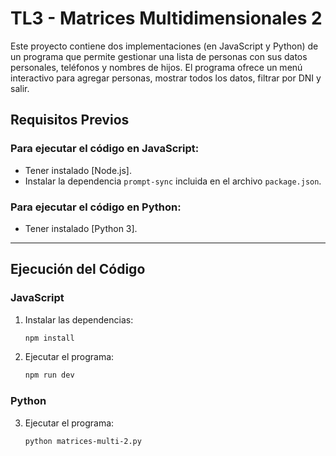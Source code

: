 # TL3 - Matrices Multidimensionales 2

Este proyecto contiene dos implementaciones (en JavaScript y Python) de un programa que permite gestionar una lista de personas con sus datos personales, teléfonos y nombres de hijos. El programa ofrece un menú interactivo para agregar personas, mostrar todos los datos, filtrar por DNI y salir.

## Requisitos Previos

### Para ejecutar el código en JavaScript:

- Tener instalado [Node.js].
- Instalar la dependencia `prompt-sync` incluida en el archivo `package.json`.

### Para ejecutar el código en Python:

- Tener instalado [Python 3].

---

## Ejecución del Código

### JavaScript

1. Instalar las dependencias:

   ```bash
   npm install
   ```

2. Ejecutar el programa:

   ```bash
   npm run dev
   ```

### Python

3. Ejecutar el programa:

   ```bash
   python matrices-multi-2.py
   ```
